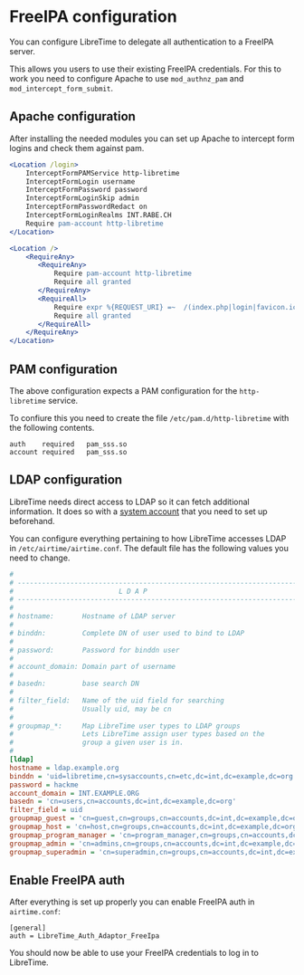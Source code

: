 # FreeIPA configuration

You can configure LibreTime to delegate all authentication to a FreeIPA server.

This allows you users to use their existing FreeIPA credentials. For this to
work you need to configure Apache to use `mod_authnz_pam` and `mod_intercept_form_submit`.

## Apache configuration

After installing the needed modules you can set up Apache to intercept form logins and
check them against pam.

```apache
<Location /login>
    InterceptFormPAMService http-libretime
    InterceptFormLogin username
    InterceptFormPassword password
    InterceptFormLoginSkip admin
    InterceptFormPasswordRedact on
    InterceptFormLoginRealms INT.RABE.CH
    Require pam-account http-libretime
</Location>

<Location />
    <RequireAny>
       <RequireAny>
           Require pam-account http-libretime
           Require all granted
       </RequireAny>
       <RequireAll>
           Require expr %{REQUEST_URI} =~  /(index.php|login|favicon.ico|js|css|locale)/
           Require all granted
       </RequireAll>
    </RequireAny>
</Location>
```

## PAM configuration

The above configuration expects a PAM configuration for the `http-libretime` service.

To confiure this you need to create the file `/etc/pam.d/http-libretime` with the following contents.

```
auth    required   pam_sss.so
account required   pam_sss.so
```

## LDAP configuration

LibreTime needs direct access to LDAP so it can fetch additional information. It does so with
a [system account](https://www.freeipa.org/page/HowTo/LDAP#System_Accounts) that you need to
set up beforehand.

You can configure everything pertaining to how LibreTime accesses LDAP in 
`/etc/airtime/airtime.conf`. The default file has the following values you need to change.

```ini
# 
# ----------------------------------------------------------------------
#                          L D A P
# ----------------------------------------------------------------------
#
# hostname:       Hostname of LDAP server
#
# binddn:         Complete DN of user used to bind to LDAP
#
# password:       Password for binddn user
#
# account_domain: Domain part of username
#
# basedn:         base search DN
#
# filter_field:   Name of the uid field for searching
#                 Usually uid, may be cn
#
# groupmap_*:     Map LibreTime user types to LDAP groups
#                 Lets LibreTime assign user types based on the
#                 group a given user is in.
#
[ldap]
hostname = ldap.example.org
binddn = 'uid=libretime,cn=sysaccounts,cn=etc,dc=int,dc=example,dc=org'
password = hackme
account_domain = INT.EXAMPLE.ORG
basedn = 'cn=users,cn=accounts,dc=int,dc=example,dc=org'
filter_field = uid
groupmap_guest = 'cn=guest,cn=groups,cn=accounts,dc=int,dc=example,dc=org'
groupmap_host = 'cn=host,cn=groups,cn=accounts,dc=int,dc=example,dc=org'
groupmap_program_manager = 'cn=program_manager,cn=groups,cn=accounts,dc=int,dc=example,dc=org'
groupmap_admin = 'cn=admins,cn=groups,cn=accounts,dc=int,dc=example,dc=org'
groupmap_superadmin = 'cn=superadmin,cn=groups,cn=accounts,dc=int,dc=example,dc=org'
```

## Enable FreeIPA auth

After everything is set up properly you can enable FreeIPA auth in `airtime.conf`:

```
[general]
auth = LibreTime_Auth_Adaptor_FreeIpa
```

You should now be able to use your FreeIPA credentials to log in to LibreTime.
